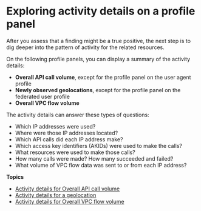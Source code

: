 # Exploring activity details on a profile panel<a name="profile-panel-drilldown"></a>

After you assess that a finding might be a true positive, the next step is to dig deeper into the pattern of activity for the related resources\.

On the following profile panels, you can display a summary of the activity details:
+ **Overall API call volume**, except for the profile panel on the user agent profile
+ **Newly observed geolocations**, except for the profile panel on the federated user profile
+ **Overall VPC flow volume**

The activity details can answer these types of questions:
+ Which IP addresses were used?
+ Where were those IP addresses located?
+ Which API calls did each IP address make?
+ Which access key identifiers \(AKIDs\) were used to make the calls?
+ What resources were used to make those calls?
+ How many calls were made? How many succeeded and failed?
+ What volume of VPC flow data was sent to or from each IP address?

**Topics**
+ [Activity details for Overall API call volume](profile-panel-drilldown-overall-api-volume.md)
+ [Activity details for a geolocation](profile-panel-drilldown-new-geolocations.md)
+ [Activity details for Overall VPC flow volume](profile-panel-drilldown-overall-vpc-volume.md)